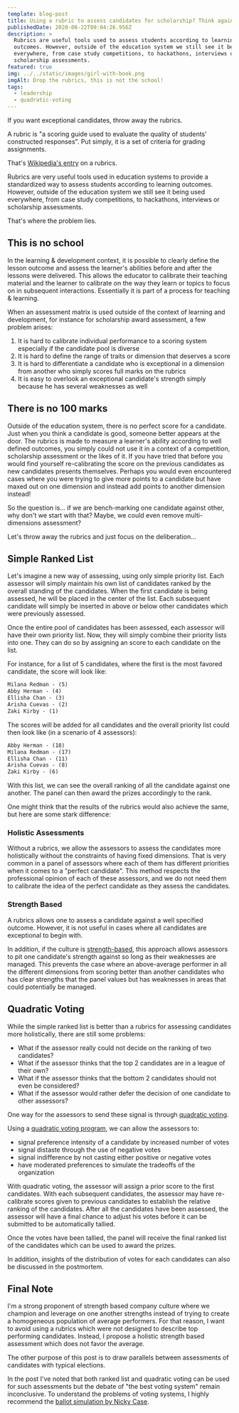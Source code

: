 ```yaml
---
template: blog-post
title: Using a rubric to assess candidates for scholarship? Think again.
publishedDate: 2020-08-22T09:04:26.956Z
description: >
  Rubrics are useful tools used to assess students according to learning
  outcomes. However, outside of the education system we still see it being used
  everywhere, from case study competitions, to hackathons, interviews or
  scholarship assessments. 
featured: true
img: ../../static/images/girl-with-book.png
imgAlt: Drop the rubrics, this is not the school!
tags:
  - leadership
  - quadratic-voting
---
```

If you want exceptional candidates, throw away the rubrics. 

A rubric is "a scoring guide used to evaluate the quality of students' constructed responses". Put simply, it is a set of criteria for grading assignments.

That's [Wikipedia's entry](https://en.wikipedia.org/wiki/Rubric_(academic)) on a rubrics. 

Rubrics are very useful tools used in education systems to provide a standardized way to assess students according to learning outcomes. However, outside of the education system we still see it being used everywhere, from case study competitions, to hackathons, interviews or scholarship assessments. 

That's where the problem lies.

## This is no school

In the learning & development context, it is possible to clearly define the lesson outcome and assess the learner's abilities before and after the lessons were delivered. This allows the educator to calibrate their teaching material and the learner to calibrate on the way they learn or topics to focus on in subsequent interactions. Essentially it is part of a process for teaching & learning.

When an assessment matrix is used outside of the context of learning and development, for instance for scholarship award assessment, a few problem arises:

1. It is hard to calibrate individual performance to a scoring system especially if the candidate pool is diverse
1. It is hard to define the range of traits or dimension that deserves a score
1. It is hard to differentiate a candidate who is exceptional in a dimension from another who simply scores full marks on the rubrics
1. It is easy to overlook an exceptional candidate's strength simply because he has several weaknesses as well

## There is no 100 marks

Outside of the education system, there is no perfect score for a candidate. Just when you think a candidate is good, someone better appears at the door. The rubrics is made to measure a learner's ability according to well defined outcomes, you simply could not use it in a context of a competition, scholarship assessment or the likes of it. If you have tried that before you would find yourself re-calibrating the score on the previous candidates as new candidates presents themselves. Perhaps you would even encountered cases where you were trying to give more points to a candidate but have maxed out on one dimension and instead add points to another dimension instead!

So the question is... if we are bench-marking one candidate against other, why don't we start with that? Maybe, we could even remove multi-dimensions assessment? 

Let's throw away the rubrics and just focus on the deliberation...

## Simple Ranked List

Let's imagine a new way of assessing, using only simple priority list. Each assessor will simply maintain his own list of candidates ranked by the overall standing of the candidates. When the first candidate is being assessed, he will be placed in the center of the list. Each subsequent candidate will simply be inserted in above or below other candidates which were previously assessed.

Once the entire pool of candidates has been assessed, each assessor will have their own priority list. Now, they will simply combine their priority lists into one. They can do so by assigning an score to each candidate on the list. 

For instance, for a list of 5 candidates, where the first is the most favored candidate, the score will look like:

```txt
Milana Redman - (5)
Abby Herman - (4)
Ellisha Chan - (3)
Arisha Cuevas - (2)
Zaki Kirby - (1)
```

The scores will be added for all candidates and the overall priority list could then look like (in a scenario of 4 assessors): 


```txt
Abby Herman - (18)
Milana Redman - (17)
Ellisha Chan - (11)
Arisha Cuevas - (8)
Zaki Kirby - (6)
```

With this list, we can see the overall ranking of all the candidate against one another. The panel can then award the prizes accordingly to the rank.

One might think that the results of the rubrics would also achieve the same, but here are some stark difference: 

### Holistic Assessments

Without a rubrics, we allow the assessors to assess the candidates more holistically without the constraints of having fixed dimensions. That is very common in a panel of assessors where each of them has different priorities when it comes to a "perfect candidate". This method respects the professional opinion of each of these assessors, and we do not need them to calibrate the idea of the perfect candidate as they assess the candidates. 

### Strength Based

A rubrics allows one to assess a candidate against a well specified outcome. However, it is not useful in cases where all candidates are exceptional to begin with. 

In addition, if the culture is [strength-based](https://www.gallup.com/cliftonstrengths/en/290903/how-to-create-strengths-based-company-culture.aspx), this approach allows assessors to pit one candidate's strength against so long as their weaknesses are managed. This prevents the case where an above-average performer in all the different dimensions from scoring better than another candidates who has clear strengths that the panel values but has weaknesses in areas that could potentially be managed.  

## Quadratic Voting

While the simple ranked list is better than a rubrics for assessing candidates more holistically, there are still some problems:

- What if the assessor really could not decide on the ranking of two candidates?
- What if the assessor thinks that the top 2 candidates are in a league of their own?
- What if the assessor thinks that the bottom 2 candidates should not even be considered?
- What if the assessor would rather defer the decision of one candidate to other assessors?

One way for the assessors to send these signal is through [quadratic voting](/blog/quadratic-voting-group-consensus). 

Using a [quadratic voting program](https://qv.geek.sg/), we can allow the assessors to:

- signal preference intensity of a candidate by increased number of votes
- signal distaste through the use of negative votes
- signal indifference by not casting either positive or negative votes
- have moderated preferences to simulate the tradeoffs of the organization

With quadratic voting, the assessor will assign a prior score to the first candidates. With each subsequent candidates, the assessor may have re-calibrate scores given to previous candidates to establish the relative ranking of the candidates. After all the candidates have been assessed, the assessor will have a final chance to adjust his votes before it can be submitted to be automatically tallied.

Once the votes have been tallied, the panel will receive the final ranked list of the candidates which can be used to award the prizes. 

In addition, insights of the distribution of votes for each candidates can also be discussed in the postmortem.

## Final Note

I'm a strong proponent of strength based company culture where we champion and leverage on one another strengths instead of trying to create a homogeneous population of average performers. For that reason, I want to avoid using a rubrics which were not designed to describe top performing candidates. Instead, I propose a holistic strength based assessment which does not favor the average. 

The other purpose of this post is to draw parallels between assessments of candidates with typical elections. 

In the post I've noted that both ranked list and quadratic voting can be used for such assessments but the debate of "the best voting system" remain inconclusive. To understand the problems of voting systems, I highly recommend the [ballot simulation by Nicky Case](https://ncase.me/ballot/).